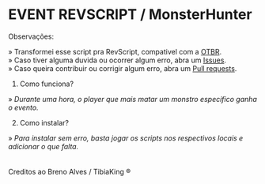 # EVENT REVSCRIPT / MonsterHunter

Observações: 

» Transformei esse script pra RevScript, compativel com a [OTBR](https://github.com/opentibiabr/otservbr-global.git).<br>
» Caso tiver alguma duvida ou ocorrer algum erro, abra um [Issues](https://github.com/brunomaidana97/-EVENT-REVSCRIPT-MonsterHunter/issues).<br>
» Caso queira contribuir ou corrigir algum erro, abra um [Pull requests](https://github.com/brunomaidana97/-EVENT-REVSCRIPT-MonsterHunter/pulls).

1. Como funciona?

» *Durante uma hora, o player que mais matar um monstro específico ganha o evento.*

2. Como instalar?

» *Para instalar sem erro, basta jogar os scripts nos respectivos locais e adicionar o que falta.*
<br>
<br>
<br>
Creditos ao Breno Alves / TibiaKing ®
